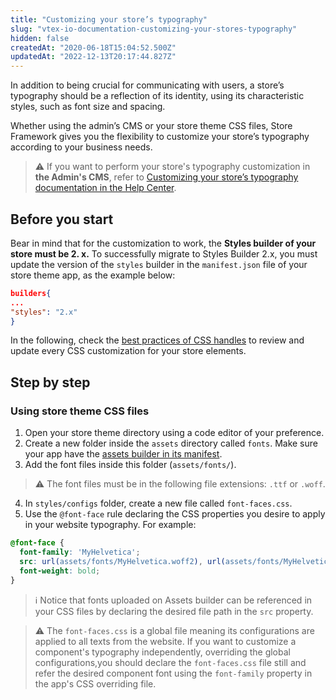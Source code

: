 ```yaml
---
title: "Customizing your store’s typography"
slug: "vtex-io-documentation-customizing-your-stores-typography"
hidden: false
createdAt: "2020-06-18T15:04:52.500Z"
updatedAt: "2022-12-13T20:17:44.827Z"
---
```

In addition to being crucial for communicating with users, a store’s typography should be a reflection of its identity, using its characteristic styles, such as font size and spacing.

Whether using the admin’s CMS or your store theme CSS files, Store Framework gives you the flexibility to customize your store’s typography according to your business needs.

> ⚠️ If you want to perform your store's typography customization in **the Admin's CMS**, refer to [Customizing your store’s typography documentation in the Help Center](https://help.vtex.com/tutorial/personalizando-a-tipografia-da-sua-loja--2R0ByIjvJtuz99RK3OL5WP).

## Before you start

Bear in mind that for the customization to work, the **Styles builder of your store must be 2. x.** To successfully migrate to Styles Builder 2.x, you must update the version of the `styles` builder in the `manifest.json` file of your store theme app, as the example below:

```json
builders{
...
"styles": "2.x"
}
```

In the following, check the [best practices of CSS handles](https://developers.vtex.com/docs/guides/vtex-io-documentation-using-css-handles-for-store-customization#best-practices) to review and update every CSS customization for your store elements.

## Step by step

### Using store theme CSS files

1. Open your store theme directory using a code editor of your preference.
2. Create a new folder inside the `assets` directory called `fonts`. Make sure your app have the [assets builder in its manifest](https://developers.vtex.com/docs/guides/vtex-io-documentation-using-the-assets-builder/).
3. Add the font files inside this folder (`assets/fonts/`).

>⚠️  The font files must be in the following file extensions: `.ttf` or `.woff`.

4. In `styles/configs` folder, create a new file called `font-faces.css`.
5. Use the `@font-face` rule declaring the CSS properties you desire to apply in your website typography. For example:

```css
@font-face {
  font-family: 'MyHelvetica';
  src: url(assets/fonts/MyHelvetica.woff2), url(assets/fonts/MyHelvetica.ttf);
  font-weight: bold;
}
```

> ℹ️  Notice that fonts uploaded on Assets builder can be referenced in your CSS files by declaring the desired file path in the `src` property.

>⚠️ The `font-faces.css` is a global file meaning its configurations are applied to all texts from the website. If you want to customize a component's typography independently, overriding the global configurations,you should declare the `font-faces.css` file still and refer the desired component font using the `font-family` property in the app's CSS overriding file.
